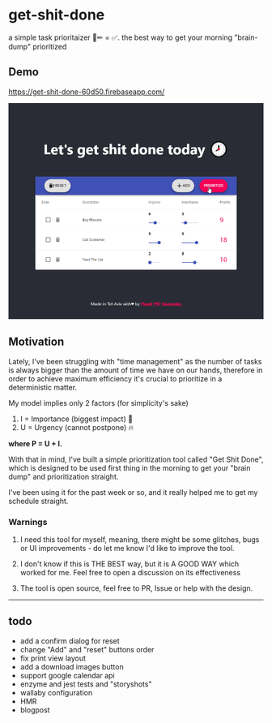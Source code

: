 # get-shit-done
a simple task prioritaizer 📃✏ = ✅.
the best way to get your morning "brain-dump" prioritized

## Demo
https://get-shit-done-60d50.firebaseapp.com/

![demo image](./assets/demo.gif)

## Motivation

Lately, I've been struggling with "time management" as the number of tasks is always bigger than the amount of time we have on our hands, therefore in order to achieve maximum efficiency it's crucial to prioritize in a deterministic matter.

My model implies only 2 factors (for simplicity's sake) 
  1. I = Importance (biggest impact) 📢
  2. U = Urgency (cannot postpone) 🔥

<b>where P = U + I.</b>

With that in mind, I've built a simple prioritization tool called "Get Shit Done", which is designed to be used first thing in the morning to get your "brain dump" and prioritization straight.

I've been using it for the past week or so, and it really helped me to get my schedule straight.
   
### Warnings    

1. I need this tool for myself, meaning, there might be some glitches, bugs or UI improvements - do let me know I'd like to improve the tool.

2. I don't know if this is THE BEST way, but it is A GOOD WAY which worked for me. Feel free to open a discussion on its effectiveness 

3. The tool is open source, feel free to PR, Issue or help with the design.

----


## todo 
* add a confirm dialog for reset
* change "Add" and "reset" buttons order
* fix print view layout
* add a download images button
* support google calendar api
* enzyme and jest tests and "storyshots" 
* wallaby configuration
* HMR 
* blogpost
